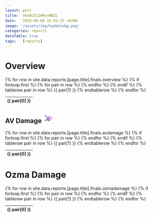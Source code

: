 ```yaml
---
layout: post 
title:  Vkd8CX12HRxnMBZL
date:   2020-09-08 15:01:35 +0300
image: '/assets/img/hydatosbg.png'
categories: reports
dataTable: true
tags:   [reports]
---
```

# Overview
<table id="reportoverview" class="table align-items-center table-dark" wi>
  {% for row in site.data.reports.[page.title].finals.overview %}
    {% if forloop.first %}
    <thead class="thead-dark">
    <tr>
      {% for pair in row %}
        <th scope="col" class="sort">{{ pair[0] }}</th>
      {% endfor %}
    </tr>
    </thead>
    {% endif %}
    {% tablerow pair in row %}
      {{ pair[1] }}
    {% endtablerow %}
  {% endfor %}
</table>

<script>
$('#reportoverview').DataTable({
        paging: false,
        scrollY: 400,
        "searching": false,
        responsive: true,
        "info" : false,
        "columnDefs": [
            {
                "targets": [ 3,4,5 ],
                "visible": false,
                "searchable": false
            }
	]
})
</script>

## AV Damage <img src="/images/av.png" height="32" alt=" ">
<table id="avdps" class="table align-items-center table-dark">
  {% for row in site.data.reports.[page.title].finals.avdamage %}
    {% if forloop.first %}
    <thead class="thead-dark">
    <tr>
      {% for pair in row %}
        <th scope="col" class="sort">{{ pair[0] }}</th>
      {% endfor %}
    </tr>
    </thead>
    {% endif %}
    {% tablerow pair in row %}
      {{ pair[1] }}
    {% endtablerow %}
  {% endfor %}
</table>
<script>
jQuery.noConflict()(function ($) {
$(document).ready(function() {
$('#avdps').DataTable({
        paging: false,
        "order": [[ 3, "desc" ]],
        scrollY: 400,
        "searching": false,
        responsive: true,
        "info" : false,
        "columnDefs": [
	    {
                "targets": [ 3,4,5,6,7 ],
                "visible": false,
                "searchable": false
            },
            {
                "targets": [ 0 ],
                "searchable": true,
                "data": "Job",
                "render": function ( data, type, full, meta ) {
                        return '<img src="/images/jobs/'+data+'.png" alt=" " title=""> '+data+'';
               }
	    },
            {
                "targets": [ 2 ],
                "searchable": true,
		data: 'DPS',
    		render: $.fn.dataTable.render.number( ',', '.', 0, '' )
            },
            {
                "targets": [ 1 ],
                "searchable": true,
                "data": "Name",
		defaultContent: '+data+',
                "render": function ( data, type, full, meta ) {
                        return '<object data="/images/people/'+data+'.png"  width="32" height="32" alt=" " style="border-radius: 50%;vertical-align:middle"> <img src="data:image/gif;base64,R0lGODlhAQABAIAAAP///wAAACH5BAEAAAAALAAAAAABAAEAAAICRAEAOw=="> </object> '+data+'';
                }
            }
        ]
})
});
});
</script>

# Ozma Damage
<table id="ozmadps" class="table align-items-center table-dark">
  {% for row in site.data.reports.[page.title].finals.ozmadamage %}
    {% if forloop.first %}
    <thead class="thead-dark">
    <tr>
      {% for pair in row %}
        <th scope="col" class="sort">{{ pair[0] }}</th>
      {% endfor %}
    </tr>
    </thead>
    {% endif %}
    {% tablerow pair in row %}
      {{ pair[1] }}
    {% endtablerow %}
  {% endfor %}
</table>

<script>
jQuery.noConflict()(function ($) {
$(document).ready(function() {
$('#ozmadps').DataTable({
        paging: false,
        "order": [[ 3, "desc" ]],
        scrollY: 400,
        "searching": false,
        responsive: true,
        "info" : false,
        "columnDefs": [
            {
                "targets": [ 3,4,5,6,7 ],
                "visible": false,
                "searchable": false
            },
            {
                "targets": [ 0 ],
                "searchable": true,
                "data": "Job",
                "render": function ( data, type, full, meta ) {
                        return '<img src="/images/jobs/'+data+'.png" alt=" " title=""> '+data+'';
               }
            },
            {
                "targets": [ 2 ],
                "searchable": true,
                data: 'DPS',
                render: $.fn.dataTable.render.number( ',', '.', 0, '' )
            },
            {
                "targets": [ 1 ],
                "searchable": true,
                "data": "Name",
                defaultContent: '+data+',
                "render": function ( data, type, full, meta ) {
                        return '<img src="/images/people/'+data+'.png" width="32" height="32" alt=" " style="border-radius: 50%"> '+data+'';
                }
            }
        ]
})
});
});
</script>
